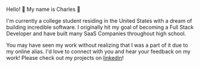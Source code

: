 Hello! 👋 My name is Charles 🙂

I'm currently a college student residing in the United States with a dream of building incredible software. I originally hit my goal of becoming a Full Stack Developer and have built many SaaS Companies throughout high school.

You may have seen my work without realizing that I was a part of it due to my online alias. I'd love to connect with you and hear your feedback on my work! Please check out my projects on [linkedin](https://www.linkedin.com/in/charles-mendez/)!
